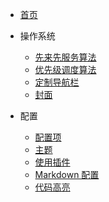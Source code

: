 * [首页](/)

* 操作系统
  * [先来先服务算法](article/os/%E6%93%8D%E4%BD%9C%E7%B3%BB%E7%BB%9F%E4%B9%8BFCFS%20-%20%E5%85%88%E6%9D%A5%E5%85%88%E6%9C%8D%E5%8A%A1%E7%AE%97%E6%B3%95.md)
  * [优先级调度算法](article/os/%E6%93%8D%E4%BD%9C%E7%B3%BB%E7%BB%9F%E4%B9%8B%E4%BC%98%E5%85%88%E7%BA%A7%E8%B0%83%E5%BA%A6%20-%20%E6%9C%80%E9%AB%98%E4%BC%98%E5%85%88%E7%BA%A7%E8%B0%83%E5%BA%A6.md)
  * [定制导航栏](zh-cn/custom-navbar.md)
  * [封面](zh-cn/cover.md)


* 配置
  * [配置项](zh-cn/configuration.md)
  * [主题](zh-cn/themes.md)
  * [使用插件](zh-cn/plugins.md)
  * [Markdown 配置](zh-cn/markdown.md)
  * [代码高亮](zh-cn/language-highlight.md)